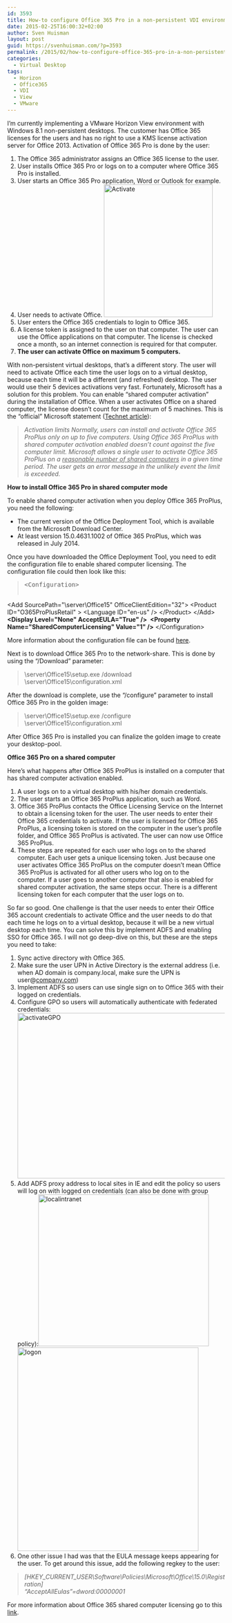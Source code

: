 ```yaml
---
id: 3593
title: How-to configure Office 365 Pro in a non-persistent VDI environment
date: 2015-02-25T16:00:32+02:00
author: Sven Huisman
layout: post
guid: https://svenhuisman.com/?p=3593
permalink: /2015/02/how-to-configure-office-365-pro-in-a-non-persistent-vdi-environment/
categories:
  - Virtual Desktop
tags:
  - Horizon
  - Office365
  - VDI
  - View
  - VMware
---
```

I’m currently implementing a VMware Horizon View environment with Windows 8.1 non-persistent desktops. The customer has Office 365 licenses for the users and has no right to use a KMS license activation server for Office 2013. Activation of Office 365 Pro is done by the user:

  1. The Office 365 administrator assigns an Office 365 license to the user.
  2. User installs Office 365 Pro or logs on to a computer where Office 365 Pro is installed.
  3. User starts an Office 365 Pro application, Word or Outlook for example.
  4. User needs to activate Office. [<img class="  wp-image-3594 aligncenter" src="https://svenhuisman.com/wp-content/uploads/2015/02/Activate.png" alt="Activate" width="252" height="307" srcset="https://svenhuisman.com/wp-content/uploads/2015/02/Activate.png 479w, https://svenhuisman.com/wp-content/uploads/2015/02/Activate-287x350.png 287w" sizes="(max-width: 252px) 100vw, 252px" />](https://svenhuisman.com/wp-content/uploads/2015/02/Activate.png)
  5. User enters the Office 365 credentials to login to Office 365.
  6. A license token is assigned to the user on that computer. The user can use the Office applications on that computer. The license is checked once a month, so an internet connection is required for that computer.
  7. **The user can activate Office on maximum 5 computers.**

With non-persistent virtual desktops, that’s a different story. The user will need to activate Office each time the user logs on to a virtual desktop, because each time it will be a different (and refreshed) desktop. The user would use their 5 devices activations very fast. Fortunately, Microsoft has a solution for this problem. You can enable “shared computer activation” during the installation of Office. When a user activates Office on a shared computer, the license doesn’t count for the maximum of 5 machines. This is the &#8220;official&#8221; Microsoft statement (<a title="Technet Article Office 365" href="https://technet.microsoft.com/en-us/library/dn782860(v=office.15).aspx" target="_blank">Technet article</a>):

> _Activation limits Normally, users can install and activate Office 365 ProPlus only on up to five computers. Using Office 365 ProPlus with shared computer activation enabled doesn’t count against the five computer limit. Microsoft allows a single user to activate Office 365 ProPlus on a <span style="text-decoration: underline;">reasonable number of shared computers</span> in a given time period. The user gets an error message in the unlikely event the limit is exceeded._

**How to install Office 365 Pro in shared computer mode**

To enable shared computer activation when you deploy Office 365 ProPlus, you need the following:

  * The current version of the Office Deployment Tool, which is available from the Microsoft Download Center.
  * At least version 15.0.4631.1002 of Office 365 ProPlus, which was released in July 2014.

Once you have downloaded the Office Deployment Tool, you need to edit the configuration file to enable shared computer licensing. The configuration file could then look like this:

> <pre>&lt;Configuration&gt; 
 &lt;Add SourcePath="\\server\Office15" OfficeClientEdition="32"&gt; 
 &lt;Product ID="O365ProPlusRetail" &gt; 
 &lt;Language ID="en-us" /&gt; 
 &lt;/Product&gt; 
 &lt;/Add&gt;
<strong>&lt;Display Level="None" AcceptEULA="True" /&gt; </strong>
<strong>&lt;Property Name="SharedComputerLicensing" Value="1" /&gt;</strong>
&lt;/Configuration&gt;</pre>

More information about the configuration file can be found <a title="configuration.xml" href="https://technet.microsoft.com/en-us/library/jj219426.aspx" target="_blank">here</a>.

Next is to download Office 365 Pro to the network-share. This is done by using the &#8220;/Download&#8221; parameter:

> \\server\Office15\setup.exe /download \\server\Office15\configuration.xml

After the download is complete, use the &#8220;/configure&#8221; parameter to install Office 365 Pro in the golden image:

> \\server\Office15\setup.exe /configure \\server\Office15\configuration.xml

After Office 365 Pro is installed you can finalize the golden image to create your desktop-pool.

**Office 365 Pro on a shared computer**

Here’s what happens after Office 365 ProPlus is installed on a computer that has shared computer activation enabled.

  1. A user logs on to a virtual desktop with his/her domain credentials.
  2. The user starts an Office 365 ProPlus application, such as Word.
  3. Office 365 ProPlus contacts the Office Licensing Service on the Internet to obtain a licensing token for the user. The user needs to enter their Office 365 credentials to activate. If the user is licensed for Office 365 ProPlus, a licensing token is stored on the computer in the user&#8217;s profile folder, and Office 365 ProPlus is activated. The user can now use Office 365 ProPlus.
  4. These steps are repeated for each user who logs on to the shared computer. Each user gets a unique licensing token. Just because one user activates Office 365 ProPlus on the computer doesn’t mean Office 365 ProPlus is activated for all other users who log on to the computer. If a user goes to another computer that also is enabled for shared computer activation, the same steps occur. There is a different licensing token for each computer that the user logs on to.

So far so good. One challenge is that the user needs to enter their Office 365 account credentials to activate Office and the user needs to do that each time he logs on to a virtual desktop, because it will be a new virtual desktop each time. You can solve this by implement ADFS and enabling SSO for Office 365. I will not go deep-dive on this, but these are the steps you need to take:

  1. Sync active directory with Office 365.
  2. Make sure the user UPN in Active Directory is the external address (i.e. when AD domain is company.local, make sure the UPN is user@<span style="text-decoration: underline;">company.com</span>)
  3. Implement ADFS so users can use single sign on to Office 365 with their logged on credentials.
  4. Configure GPO so users will automatically authenticate with federated credentials:[<img class="aligncenter  wp-image-3595" src="https://svenhuisman.com/wp-content/uploads/2015/02/activateGPO.png" alt="activateGPO" width="537" height="383" srcset="https://svenhuisman.com/wp-content/uploads/2015/02/activateGPO.png 800w, https://svenhuisman.com/wp-content/uploads/2015/02/activateGPO-350x250.png 350w, https://svenhuisman.com/wp-content/uploads/2015/02/activateGPO-650x464.png 650w" sizes="(max-width: 537px) 100vw, 537px" />](https://svenhuisman.com/wp-content/uploads/2015/02/activateGPO.png)
  5. Add ADFS proxy address to local sites in IE and edit the policy so users will log on with logged on credentials (can also be done with group policy):[<img class="aligncenter size-full wp-image-3596" src="https://svenhuisman.com/wp-content/uploads/2015/02/localintranet.png" alt="localintranet" width="395" height="351" srcset="https://svenhuisman.com/wp-content/uploads/2015/02/localintranet.png 395w, https://svenhuisman.com/wp-content/uploads/2015/02/localintranet-350x311.png 350w" sizes="(max-width: 395px) 100vw, 395px" />](https://svenhuisman.com/wp-content/uploads/2015/02/localintranet.png)[<img class="aligncenter size-full wp-image-3597" src="https://svenhuisman.com/wp-content/uploads/2015/02/logon.png" alt="logon" width="419" height="471" srcset="https://svenhuisman.com/wp-content/uploads/2015/02/logon.png 419w, https://svenhuisman.com/wp-content/uploads/2015/02/logon-311x350.png 311w" sizes="(max-width: 419px) 100vw, 419px" />](https://svenhuisman.com/wp-content/uploads/2015/02/logon.png)
  6. One other issue I had was that the EULA message keeps appearing for the user. To get around this issue, add the following regkey to the user:

> _[HKEY\_CURRENT\_USER\Software\Policies\Microsoft\Office\15.0\Registration]_  
> _&#8220;AcceptAllEulas&#8221;=dword:00000001_

For more information about Office 365 shared computer licensing go to this <a title="Office 365 shared computer licensing" href="https://technet.microsoft.com/en-us/library/dn782860(v=office.15).aspx" target="_blank">link</a>.